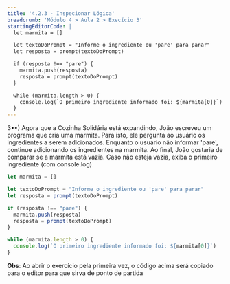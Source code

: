 ```yaml
---
title: '4.2.3 - Inspecionar Lógica'
breadcrumb: 'Módulo 4 > Aula 2 > Execício 3'
startingEditorCode: | 
  let marmita = []

  let textoDoPrompt = "Informe o ingrediente ou 'pare' para parar"
  let resposta = prompt(textoDoPrompt)

  if (resposta !== "pare") {
    marmita.push(resposta)
    resposta = prompt(textoDoPrompt)
  }

  while (marmita.length > 0) {
    console.log(`O primeiro ingrediente informado foi: ${marmita[0]}`)
  }
---
```


3••) Agora que a Cozinha Solidária está expandindo, João escreveu um programa que cria uma marmita. Para isto, ele pergunta ao usuário os ingredientes a serem adicionados. Enquanto o usuário não informar 'pare', continue adicionando os ingredientes na marmita. Ao final, João gostaria de comparar se a marmita está vazia. Caso não esteja vazia, exiba o primeiro ingrediente (com console.log)

```js
let marmita = []

let textoDoPrompt = "Informe o ingrediente ou 'pare' para parar"
let resposta = prompt(textoDoPrompt)

if (resposta !== "pare") {
  marmita.push(resposta)
  resposta = prompt(textoDoPrompt)
}

while (marmita.length > 0) {
  console.log(`O primeiro ingrediente informado foi: ${marmita[0]}`)
}
```

**Obs**: Ao abrir o exercício pela primeira vez, o código acima será copiado para o editor para que sirva de ponto de partida
